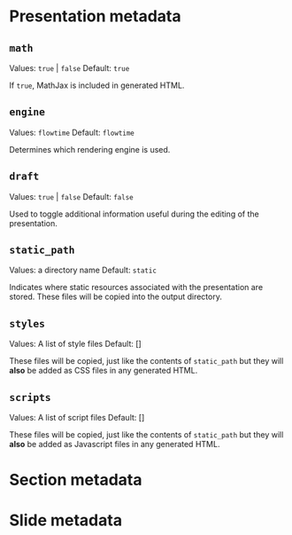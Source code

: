# Presentation metadata

## `math`

Values: `true` | `false`
Default: `true`

If `true`, MathJax is included in generated HTML.

## `engine`

Values: `flowtime`
Default: `flowtime`

Determines which rendering engine is used.

## `draft`

Values: `true` | `false`
Default: `false`

Used to toggle additional information useful during the editing of the presentation.

## `static_path`

Values: a directory name
Default: `static`

Indicates where static resources associated with the presentation are
stored.  These files will be copied into the output directory.

## `styles`

Values: A list of style files
Default: []

These files will be copied, just like the contents of `static_path`
but they will **also** be added as CSS files in any generated HTML.

## `scripts`

Values: A list of script files
Default: []

These files will be copied, just like the contents of `static_path`
but they will **also** be added as Javascript files in any generated
HTML.

# Section metadata

# Slide metadata
